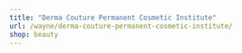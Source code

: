 ```yaml
---
title: "Derma Couture Permanent Cosmetic Institute"
url: /wayne/derma-couture-permanent-cosmetic-institute/
shop: beauty
---
```

